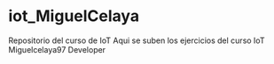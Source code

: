 # iot_MiguelCelaya
Repositorio del curso de IoT
Aqui se suben los ejercicios del curso IoT Miguelcelaya97 Developer 


